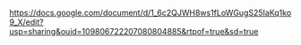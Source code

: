 https://docs.google.com/document/d/1_6c2QJWH8ws1fLoWGugS25IaKq1ko9_X/edit?usp=sharing&ouid=109806722207080804885&rtpof=true&sd=true
